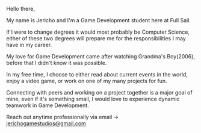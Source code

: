 Hello there,

My name is Jericho and I'm a Game Development student here at Full Sail.

If I were to change degrees it would most probably be Computer Science, either of these two degrees will prepare me for the responsibilities I may have in my career.

My love for Game Development came after watching Grandma's Boy(2006), before that I didn't know it was possible.

In my free time, I choose to either read about current events in the world, enjoy a video game, or work on one of my many projects for fun.

Connecting with peers and working on a project together is a major goal of mine, even if it's something small, I would love to experience dynamic teamwork in Game Development.

Reach out anytime professionally via email -> jerichogamestudios@gmail.com
<!---
GameplayIsMe/GameplayIsMe is a ✨ special ✨ repository because its `README.md` (this file) appears on your GitHub profile.
You can click the Preview link to take a look at your changes.
--->
